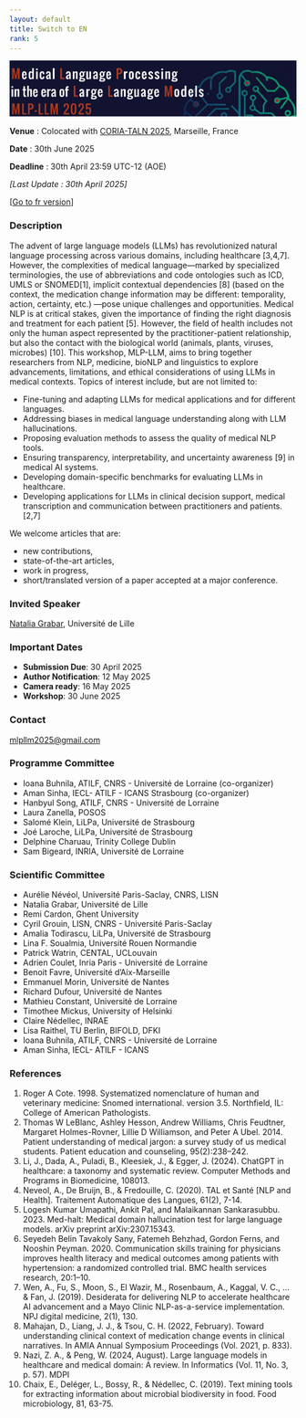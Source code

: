 ```yaml
---
layout: default
title: Switch to EN
rank: 5
---
```

![](assets/img/border.png)

**Venue** : Colocated with [CORIA-TALN 2025](https://coria-taln-2025.lis-lab.fr/), Marseille, France

**Date** : 30th June 2025

**Deadline** : 30th April 23:59 UTC-12 (AOE)

*[Last Update : 30th April 2025]*


[[Go to fr version](https://atilf-umr7118.github.io/MLPLLM2025/)]


### Description

The advent of large language models (LLMs) has revolutionized natural language processing across
various domains, including healthcare [3,4,7]. However, the complexities of medical language—marked by
specialized terminologies, the use of abbreviations and code ontologies such as ICD, UMLS or
SNOMED[1], implicit contextual dependencies [8] (based on the context, the medication change information
may be different: temporality, action, certainty, etc.) —pose unique challenges and opportunities. Medical
NLP is at critical stakes, given the importance of finding the right diagnosis and treatment for each patient
[5]. However, the field of health includes not only the human aspect represented by the practitioner-patient
relationship, but also the contact with the biological world (animals, plants, viruses, microbes) [10]. This
workshop, MLP-LLM, aims to bring together researchers from NLP, medicine, bioNLP and linguistics to
explore advancements, limitations, and ethical considerations of using LLMs in medical contexts. Topics of interest include, but are not limited to:

* Fine-tuning and adapting LLMs for medical applications and for different languages.
* Addressing biases in medical language understanding along with LLM hallucinations.
* Proposing evaluation methods to assess the quality of medical NLP tools.
* Ensuring transparency, interpretability, and uncertainty awareness [9] in medical AI systems.
* Developing domain-specific benchmarks for evaluating LLMs in healthcare.
* Developing applications for LLMs in clinical decision support, medical transcription and communication between practitioners and patients. [2,7]

We welcome articles that are:
* new contributions,
* state-of-the-art articles,
* work in progress,
* short/translated version of a paper accepted at a major conference.

### Invited Speaker

[Natalia Grabar](http://natalia.grabar.free.fr/), Université de Lille

### Important Dates

* **Submission Due**: 30 April 2025
* **Author Notification**: 12 May 2025
* **Camera ready**: 16 May 2025
* **Workshop**: 30 June 2025

### Contact

[mlpllm2025@gmail.com](mailto:mlpllm2025@gmail.com)

### Programme Committee

* Ioana Buhnila, ATILF, CNRS - Université de Lorraine (co-organizer)
* Aman Sinha, IECL- ATILF - ICANS Strasbourg (co-organizer)
* Hanbyul Song, ATILF, CNRS - Université de Lorraine
* Laura Zanella, POSOS
* Salomé Klein, LiLPa, Université de Strasbourg
* Joé Laroche, LiLPa, Université de Strasbourg 
* Delphine Charuau, Trinity College Dublin 
* Sam Bigeard, INRIA, Université de Lorraine


### Scientific Committee

* Aurélie Névéol, Université Paris-Saclay, CNRS, LISN  
* Natalia Grabar, Université de Lille  
* Remi Cardon, Ghent University
* Cyril Grouin, LISN, CNRS - Université Paris-Saclay  
* Amalia Todirascu, LiLPa, Université de Strasbourg  
* Lina F. Soualmia, Université Rouen Normandie  
* Patrick Watrin, CENTAL, UCLouvain  
* Adrien Coulet, Inria Paris - Université de Lorraine  
* Benoit Favre, Université d’Aix-Marseille  
* Emmanuel Morin, Université de Nantes  
* Richard Dufour, Université de Nantes  
* Mathieu Constant, Université de Lorraine  
* Timothee Mickus, University of Helsinki  
* Claire Nédellec, INRAE  
* Lisa Raithel, TU Berlin, BIFOLD, DFKI
* Ioana Buhnila, ATILF, CNRS - Université de Lorraine  
* Aman Sinha, IECL- ATILF - ICANS


### References

1. Roger A Cote. 1998. Systematized nomenclature of human and veterinary medicine: Snomed international. version 3.5. Northfield, IL: College of American Pathologists.
2. Thomas W LeBlanc, Ashley Hesson, Andrew Williams, Chris Feudtner, Margaret Holmes-Rovner, Lillie D Williamson, and Peter A Ubel. 2014. Patient understanding of medical jargon: a survey study of us medical students.
Patient education and counseling, 95(2):238–242.
3. Li, J., Dada, A., Puladi, B., Kleesiek, J., & Egger, J. (2024). ChatGPT in healthcare: a taxonomy and systematic review. Computer Methods and Programs in Biomedicine, 108013.
4. Neveol, A., De Bruijn, B., & Fredouille, C. (2020). TAL et Santé [NLP and Health]. Traitement Automatique des Langues, 61(2), 7-14.
5. Logesh Kumar Umapathi, Ankit Pal, and Malaikannan Sankarasubbu. 2023. Med-halt: Medical domain hallucination test for large language models. arXiv preprint arXiv:2307.15343.
6. Seyedeh Belin Tavakoly Sany, Fatemeh Behzhad, Gordon Ferns, and Nooshin Peyman. 2020. Communication skills training for physicians improves health literacy and medical outcomes among patients with hypertension: a
randomized controlled trial. BMC health services research, 20:1–10.
7. Wen, A., Fu, S., Moon, S., El Wazir, M., Rosenbaum, A., Kaggal, V. C., ... & Fan, J. (2019). Desiderata for delivering NLP to accelerate healthcare AI advancement and a Mayo Clinic NLP-as-a-service implementation. NPJ digital
medicine, 2(1), 130.
8. Mahajan, D., Liang, J. J., & Tsou, C. H. (2022, February). Toward understanding clinical context of medication change events in clinical narratives. In AMIA Annual Symposium Proceedings (Vol. 2021, p. 833).
9. Nazi, Z. A., & Peng, W. (2024, August). Large language models in healthcare and medical domain: A review. In Informatics (Vol. 11, No. 3, p. 57). MDPI
10. Chaix, E., Deléger, L., Bossy, R., & Nédellec, C. (2019). Text mining tools for extracting information about microbial biodiversity in food. Food microbiology, 81, 63-75.
